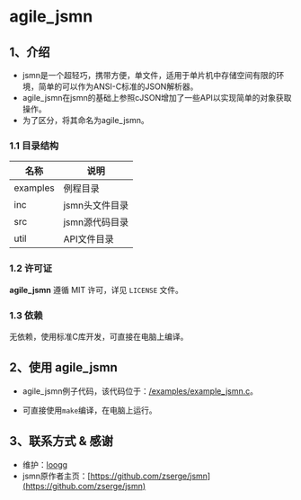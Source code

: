 # agile_jsmn

## 1、介绍

- jsmn是一个超轻巧，携带方便，单文件，适用于单片机中存储空间有限的环境，简单的可以作为ANSI-C标准的JSON解析器。
- agile_jsmn在jsmn的基础上参照cJSON增加了一些API以实现简单的对象获取操作。
- 为了区分，将其命名为agile_jsmn。

### 1.1 目录结构

| 名称 | 说明 |
| ---- | ---- |
| examples | 例程目录 |
| inc  | jsmn头文件目录 |
| src  | jsmn源代码目录 |
| util | API文件目录   |

### 1.2 许可证

**agile_jsmn** 遵循 MIT 许可，详见 `LICENSE` 文件。

### 1.3 依赖

无依赖，使用标准C库开发，可直接在电脑上编译。

## 2、使用 agile_jsmn

- agile_jsmn例子代码，该代码位于：[/examples/example_jsmn.c](examples/example_jsmn.c)。

- 可直接使用`make`编译，在电脑上运行。

## 3、联系方式 & 感谢

- 维护：[loogg](https://github.com/loogg)
- jsmn原作者主页：[https://github.com/zserge/jsmn](https://github.com/zserge/jsmn)
